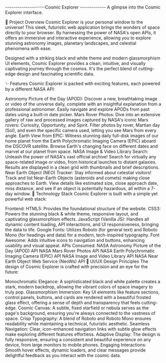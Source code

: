 --------------------Cosmic Explorer -------------
A glimpse into the Cosmic Explorer interface.

🌟 Project Overview
Cosmic Explorer is your personal window to the universe! This sleek, futuristic web application brings the wonders of space directly to your browser. By harnessing the power of NASA's open APIs, it offers an immersive and interactive experience, allowing you to explore stunning astronomy images, planetary landscapes, and celestial phenomena with ease.

Designed with a striking black and white theme and modern glassmorphism UI elements, Cosmic Explorer provides a clean, intuitive, and visually captivating journey through the cosmos. It's the perfect blend of cutting-edge design and fascinating scientific data.

✨ Features
Cosmic Explorer is packed with exciting features, each powered by a different NASA API:

Astronomy Picture of the Day (APOD):
Discover a new, breathtaking image or video of the universe daily, complete with an insightful explanation from a professional astronomer.
Easily navigate and explore APODs from past dates using a built-in date picker.
Mars Rover Photos:
Dive into an extensive gallery of raw and processed images captured by NASA's iconic Mars rovers: Curiosity, Opportunity, and Spirit.
Filter photos by rover, Martian day (Sol), and even the specific camera used, letting you see Mars from every angle.
Earth View from EPIC:
Witness stunning daily full-disk images of our home planet from the Earth Polychromatic Imaging Camera (EPIC) aboard the DSCOVR satellite.
Browse Earth's changing face on different dates and marvel at our planet from space.
NASA Image & Video Library Search:
Unleash the power of NASA's vast official archive! Search for virtually any space-related image or video, from historical launches to distant galaxies.
Results are displayed in a clean grid with thumbnails and brief descriptions.
Near Earth Object (NEO) Tracker:
Stay informed about celestial visitors! Track and list Near-Earth Objects (asteroids and comets) making close approaches to Earth.
View details like estimated size, close approach date, miss distance, and see if an object is potentially hazardous, all within a 7-day window.
🚀 Technology Stack
Cosmic Explorer is built with a simple yet powerful web stack:

Frontend:
HTML5: Provides the foundational structure of the website.
CSS3: Powers the stunning black & white theme, responsive layout, and captivating glassmorphism effects.
JavaScript (Vanilla JS): Handles all dynamic content loading, API interactions, and UI responsiveness, bringing the data to life.
Google Fonts: Utilizes Roboto (for general text) and Roboto Mono (for headings and data) for a modern, tech-inspired typography.
Font Awesome: Adds intuitive icons to navigation and buttons, enhancing usability and visual appeal.
APIs Consumed:
NASA Astronomy Picture of the Day (APOD) API
NASA Mars Rover Photos API
NASA Earth Polychromatic Imaging Camera (EPIC) API
NASA Image and Video Library API
NASA Near Earth Object Web Service (NeoWs) API
🎨 UI/UX Design Principles
The design of Cosmic Explorer is crafted with precision and an eye for the future:

Monochromatic Elegance: A sophisticated black and white palette creates a stark, modern backdrop, allowing the vibrant colors of space imagery to truly pop.
Glassmorphism Immersion: Key UI elements like feature sections, control panels, buttons, and cards are rendered with a beautiful frosted glass effect, offering a sense of depth and transparency that feels cutting-edge.
Cosmic Canvas: A subtle, fixed starfield or nebula serves as the page's background, ensuring you're always connected to the vastness of space.
Crisp Typography: A blend of Roboto and Roboto Mono ensures readability while maintaining a technical, futuristic aesthetic.
Seamless Navigation: Clear, icon-enhanced navigation links with subtle glow effects make exploring different features effortless.
Adaptive Display: The design is fully responsive, ensuring a consistent and beautiful experience on any device, from large monitors to mobile phones.
Engaging Interactions: Smooth hover effects, dynamic loaders, and clear messages provide delightful feedback as you interact with the cosmic data.
